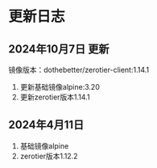 # 更新日志

## 2024年10月7日 更新
镜像版本：dothebetter/zerotier-client:1.14.1
1. 更新基础镜像alpine:3.20
2. 更新zerotier版本1.14.1

## 2024年4月11日
1. 基础镜像alpine
2. zerotier版本1.12.2